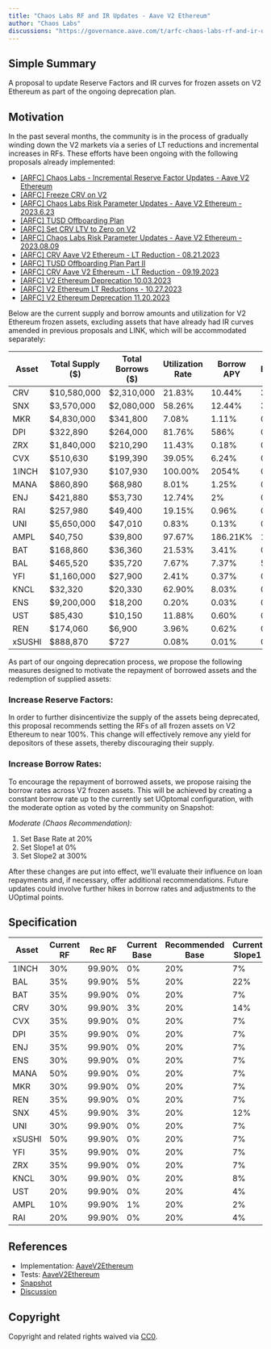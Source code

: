 ```yaml
---
title: "Chaos Labs RF and IR Updates - Aave V2 Ethereum"
author: "Chaos Labs"
discussions: "https://governance.aave.com/t/arfc-chaos-labs-rf-and-ir-updates-aave-v2-ethereum-2023-11-24/15661"
---
```


## Simple Summary

A proposal to update Reserve Factors and IR curves for frozen assets on V2 Ethereum as part of the ongoing deprecation plan.

## Motivation

In the past several months, the community is in the process of gradually winding down the V2 markets via a series of LT reductions and incremental increases in RFs. These efforts have been ongoing with the following proposals already implemented:

- [[ARFC] Chaos Labs - Incremental Reserve Factor Updates - Aave V2 Ethereum](https://governance.aave.com/t/arfc-chaos-labs-incremental-reserve-factor-updates-aave-v2-ethereum/13766)
- [[ARFC] Freeze CRV on V2](https://governance.aave.com/t/arfc-gauntlet-recommendation-on-freezing-crv-for-aave-v2-ethereum/14428)
- [[ARFC] Chaos Labs Risk Parameter Updates - Aave V2 Ethereum - 2023.6.23](https://governance.aave.com/t/arfc-chaos-labs-risk-parameter-updates-aave-v2-ethereum-2023-6-23/13789)
- [[ARFC] TUSD Offboarding Plan](https://governance.aave.com/t/arfc-tusd-offboarding-plan/14008)
- [[ARFC] Set CRV LTV to Zero on V2](https://governance.aave.com/t/post-vyper-exploit-crv-market-update-and-recommendations/14214/4)
- [[ARFC] Chaos Labs Risk Parameter Updates - Aave V2 Ethereum - 2023.08.09](https://governance.aave.com/t/arfc-chaos-labs-risk-parameter-updates-aave-v2-ethereum-2023-08-09/14404)
- [[ARFC] CRV Aave V2 Ethereum - LT Reduction - 08.21.2023](https://governance.aave.com/t/arfc-crv-aave-v2-ethereum-lt-reduction-08-21-2023/14589/7)
- [[ARFC] TUSD Offboarding Plan Part II](https://governance.aave.com/t/arfc-tusd-offboarding-plan-part-ii/14863)
- [[ARFC] CRV Aave V2 Ethereum - LT Reduction - 09.19.2023](https://governance.aave.com/t/arfc-crv-aave-v2-ethereum-lt-reduction-09-19-2023/14890/4)
- [[ARFC] V2 Ethereum Deprecation 10.03.2023](https://governance.aave.com/t/arfc-v2-ethereum-deprecation-10-03-2023/15040/7)
- [[ARFC] V2 Ethereum LT Reductions - 10.27.2023](https://governance.aave.com/t/arfc-v2-ethereum-lt-reductions-10-27-2023/15249/6)
- [[ARFC] V2 Ethereum Deprecation 11.20.2023](https://governance.aave.com/t/arfc-v2-ethereum-deprecation-11-20-2023/15628/3)

Below are the current supply and borrow amounts and utilization for V2 Ethereum frozen assets, excluding assets that have already had IR curves amended in previous proposals and LINK, which will be accommodated separately:

| Asset  | Total Supply ($) | Total Borrows ($) | Utilization Rate | Borrow APY | Base | Uoptimal | Slope1 | Slope2 |
| ------ | ---------------- | ----------------- | ---------------- | ---------- | ---- | -------- | ------ | ------ |
| CRV    | $10,580,000      | $2,310,000        | 21.83%           | 10.44%     | 3%   | 45%      | 17%    | 300%   |
| SNX    | $3,570,000       | $2,080,000        | 58.26%           | 12.44%     | 3%   | 80%      | 15%    | 100%   |
| MKR    | $4,830,000       | $341,800          | 7.08%            | 1.11%      | 0%   | 45%      | 7%     | 300%   |
| DPI    | $322,890         | $264,000          | 81.76%           | 586%       | 0%   | 50%      | 7%     | 300%   |
| ZRX    | $1,840,000       | $210,290          | 11.43%           | 0.18%      | 0%   | 45%      | 7%     | 300%   |
| CVX    | $510,630         | $199,390          | 39.05%           | 6.24%      | 0%   | 45%      | 7%     | 300%   |
| 1INCH  | $107,930         | $107,930          | 100.00%          | 2054%      | 0%   | 45%      | 7%     | 300%   |
| MANA   | $860,890         | $68,980           | 8.01%            | 1.25%      | 0%   | 45%      | 7%     | 300%   |
| ENJ    | $421,880         | $53,730           | 12.74%           | 2%         | 0%   | 45%      | 7%     | 300%   |
| RAI    | $257,980         | $49,400           | 19.15%           | 0.96%      | 0%   | 80%      | 4%     | 75%    |
| UNI    | $5,650,000       | $47,010           | 0.83%            | 0.13%      | 0%   | 45%      | 7%     | 300%   |
| AMPL   | $40,750          | $39,800           | 97.67%           | 186.21K%   | 1%   | 80%      | 3%     | 750%   |
| BAT    | $168,860         | $36,360           | 21.53%           | 3.41%      | 0%   | 45%      | 7%     | 300%   |
| BAL    | $465,520         | $35,720           | 7.67%            | 7.37%      | 5%   | 80%      | 27%    | 150%   |
| YFI    | $1,160,000       | $27,900           | 2.41%            | 0.37%      | 0%   | 45%      | 7%     | 300%   |
| KNCL   | $32,320          | $20,330           | 62.90%           | 8.03%      | 0%   | 65%      | 8%     | 300%   |
| ENS    | $9,200,000       | $18,200           | 0.20%            | 0.03%      | 0%   | 45%      | 7%     | 300%   |
| UST    | $85,430          | $10,150           | 11.88%           | 0.60%      | 0%   | 45%      | 7%     | 300%   |
| REN    | $174,060         | $6,900            | 3.96%            | 0.62%      | 0%   | 45%      | 7%     | 300%   |
| xSUSHI | $888,870         | $727              | 0.08%            | 0.01%      | 0%   | 45%      | 7%     | 300%   |

As part of our ongoing deprecation process, we propose the following measures designed to motivate the repayment of borrowed assets and the redemption of supplied assets:

### Increase Reserve Factors:

In order to further disincentivize the supply of the assets being deprecated, this proposal recommends setting the RFs of all frozen assets on V2 Ethereum to near 100%. This change will effectively remove any yield for depositors of these assets, thereby discouraging their supply.

### Increase Borrow Rates:

To encourage the repayment of borrowed assets, we propose raising the borrow rates across V2 frozen assets. This will be achieved by creating a constant borrow rate up to the currently set UOptomal configuration, with the moderate option as voted by the community on Snapshot:

_Moderate (Chaos Recommendation):_

1. Set Base Rate at 20%
2. Set Slope1 at 0%
3. Set Slope2 at 300%

After these changes are put into effect, we'll evaluate their influence on loan repayments and, if necessary, offer additional recommendations. Future updates could involve further hikes in borrow rates and adjustments to the UOptimal points.

## Specification

| Asset  | Current RF | Rec RF | Current Base | Recommended Base | Current Slope1 | Recommended Slope1 | Current Slope2 | Recommended Slope2 |
| ------ | ---------- | ------ | ------------ | ---------------- | -------------- | ------------------ | -------------- | ------------------ |
| 1INCH  | 30%        | 99.90% | 0%           | 20%              | 7%             | 0%                 | 300%           | 300%               |
| BAL    | 35%        | 99.90% | 5%           | 20%              | 22%            | 0%                 | 150%           | 300%               |
| BAT    | 35%        | 99.90% | 0%           | 20%              | 7%             | 0%                 | 300%           | 300%               |
| CRV    | 30%        | 99.90% | 3%           | 20%              | 14%            | 0%                 | 300%           | 300%               |
| CVX    | 35%        | 99.90% | 0%           | 20%              | 7%             | 0%                 | 300%           | 300%               |
| DPI    | 35%        | 99.90% | 0%           | 20%              | 7%             | 0%                 | 300%           | 300%               |
| ENJ    | 35%        | 99.90% | 0%           | 20%              | 7%             | 0%                 | 300%           | 300%               |
| ENS    | 30%        | 99.90% | 0%           | 20%              | 7%             | 0%                 | 300%           | 300%               |
| MANA   | 50%        | 99.90% | 0%           | 20%              | 7%             | 0%                 | 300%           | 300%               |
| MKR    | 30%        | 99.90% | 0%           | 20%              | 7%             | 0%                 | 300%           | 300%               |
| REN    | 35%        | 99.90% | 0%           | 20%              | 7%             | 0%                 | 300%           | 300%               |
| SNX    | 45%        | 99.90% | 3%           | 20%              | 12%            | 0%                 | 100%           | 300%               |
| UNI    | 30%        | 99.90% | 0%           | 20%              | 7%             | 0%                 | 300%           | 300%               |
| xSUSHI | 50%        | 99.90% | 0%           | 20%              | 7%             | 0%                 | 300%           | 300%               |
| YFI    | 35%        | 99.90% | 0%           | 20%              | 7%             | 0%                 | 300%           | 300%               |
| ZRX    | 35%        | 99.90% | 0%           | 20%              | 7%             | 0%                 | 300%           | 300%               |
| KNCL   | 30%        | 99.90% | 0%           | 20%              | 8%             | 0%                 | 300%           | 300%               |
| UST    | 20%        | 99.90% | 0%           | 20%              | 4%             | 0%                 | 300%           | 300%               |
| AMPL   | 10%        | 99.90% | 1%           | 20%              | 2%             | 0%                 | 750%           | 300%               |
| RAI    | 20%        | 99.90% | 0%           | 20%              | 4%             | 0%                 | 75%            | 300%               |

## References

- Implementation: [AaveV2Ethereum](https://github.com/bgd-labs/aave-proposals-v3/blob/main/src/20231203_AaveV2Ethereum_ChaosLabsRFAndIRUpdatesAaveV2Ethereum/AaveV2Ethereum_ChaosLabsRFAndIRUpdatesAaveV2Ethereum_20231203.sol)
- Tests: [AaveV2Ethereum](https://github.com/bgd-labs/aave-proposals-v3/blob/main/src/20231203_AaveV2Ethereum_ChaosLabsRFAndIRUpdatesAaveV2Ethereum/AaveV2Ethereum_ChaosLabsRFAndIRUpdatesAaveV2Ethereum_20231203.t.sol)
- [Snapshot](https://snapshot.org/#/aave.eth/proposal/0xbdd7c43d6e435c6c1ed08183f9e2e78f66a24436f45d48f04b85487a2f96e387)
- [Discussion](https://governance.aave.com/t/arfc-chaos-labs-rf-and-ir-updates-aave-v2-ethereum-2023-11-24/15661)

## Copyright

Copyright and related rights waived via [CC0](https://creativecommons.org/publicdomain/zero/1.0/).
